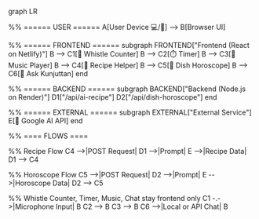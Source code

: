 graph LR

%% ====== USER ======
A[User Device 💻/📱] --> B[Browser UI]

%% ====== FRONTEND ======
subgraph FRONTEND["Frontend (React on Netlify)"]
    B --> C1[🎯 Whistle Counter]
    B --> C2[⏱️ Timer]
    B --> C3[🎵 Music Player]
    B --> C4[🥗 Recipe Helper]
    B --> C5[🔮 Dish Horoscope]
    B --> C6[💬 Ask Kunjuttan]
end

%% ====== BACKEND ======
subgraph BACKEND["Backend (Node.js on Render)"]
    D1["/api/ai-recipe"]
    D2["/api/dish-horoscope"]
end

%% ====== EXTERNAL ======
subgraph EXTERNAL["External Service"]
    E[🧠 Google AI API]
end

%% ==== FLOWS ====

%% Recipe Flow
C4 -->|POST Request| D1 -->|Prompt| E -->|Recipe Data| D1 --> C4

%% Horoscope Flow
C5 -->|POST Request| D2 -->|Prompt| E -->|Horoscope Data| D2 --> C5

%% Whistle Counter, Timer, Music, Chat stay frontend only
C1 -.->|Microphone Input| B
C2 --> B
C3 --> B
C6 -->|Local or API Chat| B
